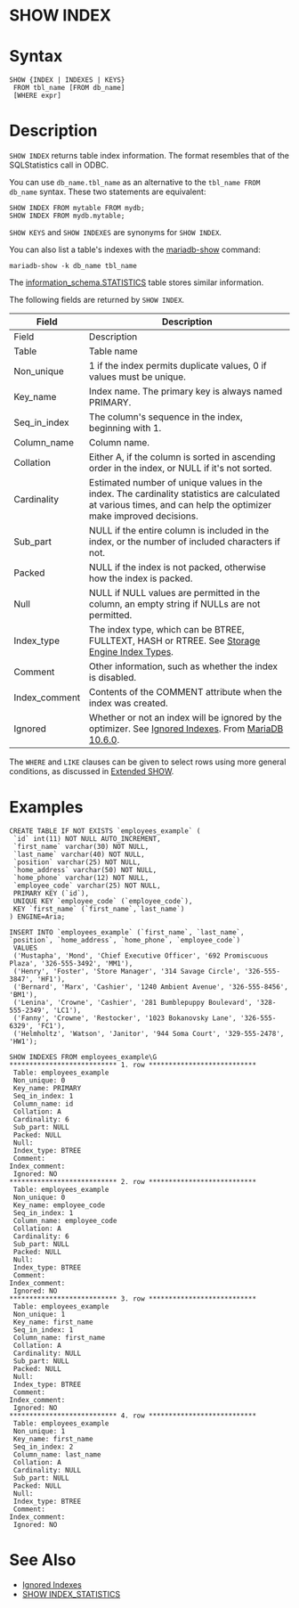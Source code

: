 # SHOW INDEX

#

# Syntax

```
SHOW {INDEX | INDEXES | KEYS} 
 FROM tbl_name [FROM db_name]
 [WHERE expr]
```

#

# Description

`SHOW INDEX` returns table index information. The format
resembles that of the SQLStatistics call in ODBC.

You can use `db_name.tbl_name` as an alternative to the
 `tbl_name FROM db_name` syntax. These two statements are
 equivalent:

```
SHOW INDEX FROM mytable FROM mydb;
SHOW INDEX FROM mydb.mytable;
```

`SHOW KEYS` and `SHOW INDEXES` are synonyms for `SHOW INDEX`.

You can also list a table's indexes with the [mariadb-show](../../../../../clients-and-utilities/mariadb-show.md) command:

```
mariadb-show -k db_name tbl_name
```

The [information_schema.STATISTICS](../system-tables/information-schema/information-schema-tables/information-schema-statistics-table.md) table stores similar information.

The following fields are returned by `SHOW INDEX`.

| Field | Description |
| --- | --- |
| Field | Description |
| Table | Table name |
| Non_unique | 1 if the index permits duplicate values, 0 if values must be unique. |
| Key_name | Index name. The primary key is always named PRIMARY. |
| Seq_in_index | The column's sequence in the index, beginning with 1. |
| Column_name | Column name. |
| Collation | Either A, if the column is sorted in ascending order in the index, or NULL if it's not sorted. |
| Cardinality | Estimated number of unique values in the index. The cardinality statistics are calculated at various times, and can help the optimizer make improved decisions. |
| Sub_part | NULL if the entire column is included in the index, or the number of included characters if not. |
| Packed | NULL if the index is not packed, otherwise how the index is packed. |
| Null | NULL if NULL values are permitted in the column, an empty string if NULLs are not permitted. |
| Index_type | The index type, which can be BTREE, FULLTEXT, HASH or RTREE. See [Storage Engine Index Types](../../../../../server-usage/replication-cluster-multi-master/optimization-and-tuning/optimization-and-indexes/storage-engine-index-types.md). |
| Comment | Other information, such as whether the index is disabled. |
| Index_comment | Contents of the COMMENT attribute when the index was created. |
| Ignored | Whether or not an index will be ignored by the optimizer. See [Ignored Indexes](../../../../../server-usage/replication-cluster-multi-master/optimization-and-tuning/optimization-and-indexes/ignored-indexes.md). From [MariaDB 10.6.0](https://app.gitbook.com/s/aEnK0ZXmUbJzqQrTjFyb/mariadb-community-server/release-notes-mariadb-106-series/mariadb-1060-release-notes). |

The `WHERE` and `LIKE` clauses can be given to select rows using more general conditions, as discussed in [Extended SHOW](extended-show.md).

#

# Examples

```
CREATE TABLE IF NOT EXISTS `employees_example` (
 `id` int(11) NOT NULL AUTO_INCREMENT,
 `first_name` varchar(30) NOT NULL,
 `last_name` varchar(40) NOT NULL,
 `position` varchar(25) NOT NULL,
 `home_address` varchar(50) NOT NULL,
 `home_phone` varchar(12) NOT NULL,
 `employee_code` varchar(25) NOT NULL,
 PRIMARY KEY (`id`),
 UNIQUE KEY `employee_code` (`employee_code`),
 KEY `first_name` (`first_name`,`last_name`)
) ENGINE=Aria;

INSERT INTO `employees_example` (`first_name`, `last_name`, `position`, `home_address`, `home_phone`, `employee_code`)
 VALUES
 ('Mustapha', 'Mond', 'Chief Executive Officer', '692 Promiscuous Plaza', '326-555-3492', 'MM1'),
 ('Henry', 'Foster', 'Store Manager', '314 Savage Circle', '326-555-3847', 'HF1'),
 ('Bernard', 'Marx', 'Cashier', '1240 Ambient Avenue', '326-555-8456', 'BM1'),
 ('Lenina', 'Crowne', 'Cashier', '281 Bumblepuppy Boulevard', '328-555-2349', 'LC1'),
 ('Fanny', 'Crowne', 'Restocker', '1023 Bokanovsky Lane', '326-555-6329', 'FC1'),
 ('Helmholtz', 'Watson', 'Janitor', '944 Soma Court', '329-555-2478', 'HW1');
```

```
SHOW INDEXES FROM employees_example\G
*************************** 1. row ***************************
 Table: employees_example
 Non_unique: 0
 Key_name: PRIMARY
 Seq_in_index: 1
 Column_name: id
 Collation: A
 Cardinality: 6
 Sub_part: NULL
 Packed: NULL
 Null: 
 Index_type: BTREE
 Comment: 
Index_comment: 
 Ignored: NO
*************************** 2. row ***************************
 Table: employees_example
 Non_unique: 0
 Key_name: employee_code
 Seq_in_index: 1
 Column_name: employee_code
 Collation: A
 Cardinality: 6
 Sub_part: NULL
 Packed: NULL
 Null: 
 Index_type: BTREE
 Comment: 
Index_comment: 
 Ignored: NO
*************************** 3. row ***************************
 Table: employees_example
 Non_unique: 1
 Key_name: first_name
 Seq_in_index: 1
 Column_name: first_name
 Collation: A
 Cardinality: NULL
 Sub_part: NULL
 Packed: NULL
 Null: 
 Index_type: BTREE
 Comment: 
Index_comment: 
 Ignored: NO
*************************** 4. row ***************************
 Table: employees_example
 Non_unique: 1
 Key_name: first_name
 Seq_in_index: 2
 Column_name: last_name
 Collation: A
 Cardinality: NULL
 Sub_part: NULL
 Packed: NULL
 Null: 
 Index_type: BTREE
 Comment: 
Index_comment: 
 Ignored: NO
```

#

# See Also

* [Ignored Indexes](../../../../../server-usage/replication-cluster-multi-master/optimization-and-tuning/optimization-and-indexes/ignored-indexes.md)
* [SHOW INDEX_STATISTICS](show-index-statistics.md)